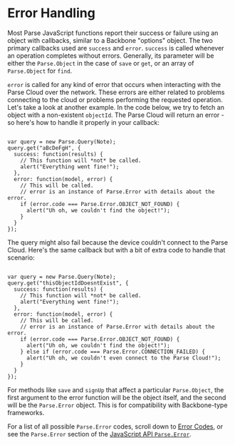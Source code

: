 # Error Handling

Most Parse JavaScript functions report their success or failure using an object with callbacks, similar to a Backbone "options" object.  The two primary callbacks used are `success` and `error`.  `success` is called whenever an operation completes without errors.  Generally, its parameter will be either the `Parse.Object` in the case of `save` or `get`, or an array of `Parse.Object` for `find`.

`error` is called for any kind of error that occurs when interacting with the Parse Cloud over the network. These errors are either related to problems connecting to the cloud or problems performing the requested operation. Let's take a look at another example.  In the code below, we try to fetch an object with a non-existent `objectId`. The Parse Cloud will return an error - so here's how to handle it properly in your callback:

<pre><code class="javascript">
var query = new Parse.Query(Note);
query.get("aBcDeFgH", {
  success: function(results) {
    // This function will *not* be called.
    alert("Everything went fine!");
  },
  error: function(model, error) {
    // This will be called.
    // error is an instance of Parse.Error with details about the error.
    if (error.code === Parse.Error.OBJECT_NOT_FOUND) {
      alert("Uh oh, we couldn't find the object!");
    }
  }
});
</code></pre>

The query might also fail because the device couldn't connect to the Parse Cloud. Here's the same callback but with a bit of extra code to handle that scenario:

<pre><code class="javascript">
var query = new Parse.Query(Note);
query.get("thisObjectIdDoesntExist", {
  success: function(results) {
    // This function will *not* be called.
    alert("Everything went fine!");
  },
  error: function(model, error) {
    // This will be called.
    // error is an instance of Parse.Error with details about the error.
    if (error.code === Parse.Error.OBJECT_NOT_FOUND) {
      alert("Uh oh, we couldn't find the object!");
    } else if (error.code === Parse.Error.CONNECTION_FAILED) {
      alert("Uh oh, we couldn't even connect to the Parse Cloud!");
    }
  }
});
</code></pre>

For methods like `save` and `signUp` that affect a particular `Parse.Object`, the first argument to the error function will be the object itself, and the second will be the `Parse.Error` object.  This is for compatibility with Backbone-type frameworks.

For a list of all possible `Parse.Error` codes, scroll down to [Error Codes](#errors), or see the `Parse.Error` section of the  [JavaScript API `Parse.Error`](https://parse.com/docs/js/api/symbols/Parse.Error.html).
